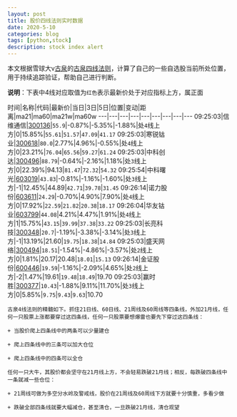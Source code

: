 ```yaml
---
layout: post
title: 股价四线法则实时数据
date: 2020-5-10
categories: blog
tags: [python,stock]
description: stock index alert
---
```



本文根据雪球大v[古泉](https://xueqiu.com/u/7148646888)的[古泉四线法则](https://xueqiu.com/7148646888/130498192)，计算了自己的一些自选股当前所处位置，用于持续追踪验证，帮助自己进行判断。

**说明**：下表中4线对应取值为`红色`表示最新价处于对应指标上方，属正面

时间|名称|代码|最新价|当日|3日|5日|位置|变动|距离|ma21|ma60|ma21w|ma60w
---|---|---|---|---|---|---|---|---
09:25:03|信维通信|[300136](https://xueqiu.com/S/SZ300136)|`55.9`|-0.87%|-5.35%|-1.88%|处`4`线上方|0|15.85%|`55.61`|`51.57`|`47.09`|`41.17`
09:25:03|寒锐钴业|[300618](https://xueqiu.com/S/SZ300618)|`80.0`|2.77%|4.96%|-0.55%|处`4`线上方|0|23.21%|`76.04`|`65.56`|`59.27`|`61.24`
09:25:03|中科创达|[300496](https://xueqiu.com/S/SZ300496)|`88.79`|-0.64%|-2.16%|1.18%|处`3`线上方|0|22.39%|94.13|`81.47`|`72.32`|`54.32`
09:25:54|中科曙光|[603019](https://xueqiu.com/S/SH603019)|`43.83`|-0.81%|-1.16%|-1.60%|处`3`线上方|-1|12.45%|44.89|`42.71`|`39.78`|`31.45`
09:26:14|诺力股份|[603611](https://xueqiu.com/S/SH603611)|`24.29`|-0.70%|4.90%|7.90%|处`4`线上方|0|17.92%|`22.59`|`21.82`|`20.38`|`18.17`
09:26:04|华友钴业|[603799](https://xueqiu.com/S/SH603799)|`44.08`|4.21%|4.47%|1.91%|处`4`线上方|1|15.75%|`43.15`|`39.99`|`37.38`|`33.22`
09:25:03|长亮科技|[300348](https://xueqiu.com/S/SZ300348)|`20.7`|-1.19%|-3.38%|-3.14%|处`3`线上方|-1|13.19%|21.60|`19.75`|`18.38`|`14.84`
09:25:03|盛天网络|[300494](https://xueqiu.com/S/SZ300494)|`18.51`|-1.54%|-4.86%|-3.57%|处`2`线上方|0|1.81%|20.17|20.48|`18.01`|`15.13`
09:26:14|金证股份|[600446](https://xueqiu.com/S/SH600446)|`19.59`|-1.16%|-2.09%|4.65%|处`2`线上方|-2|1.47%|19.61|`19.48`|`18.49`|19.70
09:25:03|赢时胜|[300377](https://xueqiu.com/S/SZ300377)|`10.43`|-1.88%|9.11%|11.70%|处`3`线上方|0|5.85%|`9.75`|`9.43`|`9.63`|10.70

```
古泉4线法则的精髓如下。抓住21日线、60日线、21周线及60周线等四条线，外加21月线，任何一只股票上涨都要穿过这四条线，任何一只股票要想爆雷也要先下穿过这四条线：

+ 当股价爬上四条线中的两条可以少量建仓

+ 爬上四条线中的三条可以加大仓位

+ 爬上四条线中的四条可以全仓

任何一只大牛，其股价都会坚守在21月线上方，不会轻易跌破21月线；相反，每跌破四条线中一条就减一些仓位：

+ 21周线可做为多空分水岭及警戒线，股价在21周线及60周线下方就要十分慎重，多看少做

+ 跌破全部四条线就要大幅减仓，甚至清仓，一旦跌破21月线，清仓观望
```